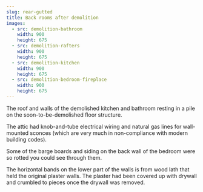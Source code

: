 ```yaml
---
slug: rear-gutted
title: Back rooms after demolition
images:
  - src: demolition-bathroom
    width: 900
    height: 675
  - src: demolition-rafters
    width: 900
    height: 675
  - src: demolition-kitchen
    width: 900
    height: 675
  - src: demolition-bedroom-fireplace
    width: 900
    height: 675
---
```

The roof and walls of the demolished kitchen and bathroom resting in a pile on the soon-to-be-demolished floor structure.

The attic had knob-and-tube electrical wiring and natural gas lines for wall-mounted sconces (which are very much in non-compliance with modern building codes).

Some of the barge boards and siding on the back wall of the bedroom were so rotted you could see through them.

The horizontal bands on the lower part of the walls is from wood lath that held the original plaster walls. The plaster had been covered up with drywall and crumbled to pieces once the drywall was removed.


